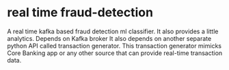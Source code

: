 # real time fraud-detection
A real time kafka based fraud detection ml classifier.
It also provides a little analytics.
Depends on Kafka broker
It also depends on another separate python API called transaction generator. This transaction generator mimicks Core Banking app or any other source that can provide real-time transaction data.
